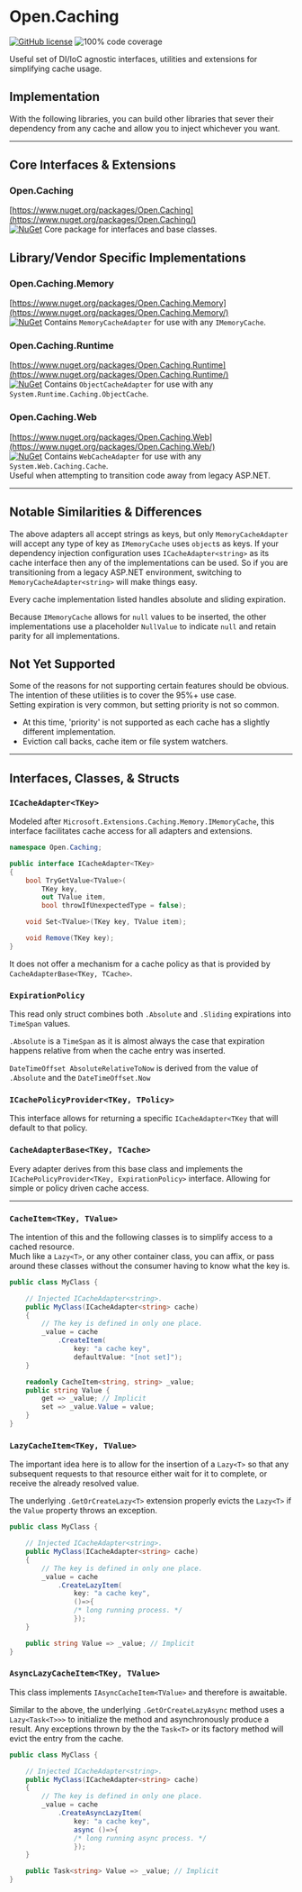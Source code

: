 # Open.Caching

[![GitHub license](https://img.shields.io/badge/license-MIT-blue.svg?style=flat-square)](https://www.nuget.org/packages/Open.Caching/blob/master/LICENSE)
![100% code coverage](https://img.shields.io/badge/coverage-100%25-green)

Useful set of DI/IoC agnostic interfaces, utilities and extensions for simplifying cache usage.

## Implementation

With the following libraries, you can build other libraries that sever their dependency from any cache and allow you to inject whichever you want.

---

## Core Interfaces & Extensions

### Open.Caching

[https://www.nuget.org/packages/Open.Caching](https://www.nuget.org/packages/Open.Caching/)  
[![NuGet](https://img.shields.io/nuget/v/Open.Caching.svg)](https://www.nuget.org/packages/Open.Caching/) Core package for interfaces and base classes.

## Library/Vendor Specific Implementations

### Open.Caching.Memory

[https://www.nuget.org/packages/Open.Caching.Memory](https://www.nuget.org/packages/Open.Caching.Memory/)  
[![NuGet](https://img.shields.io/nuget/v/Open.Caching.Memory.svg)](https://www.nuget.org/packages/Open.Caching.Memory/) Contains `MemoryCacheAdapter` for use with any `IMemoryCache`.

### Open.Caching.Runtime

[https://www.nuget.org/packages/Open.Caching.Runtime](https://www.nuget.org/packages/Open.Caching.Runtime/)  
[![NuGet](https://img.shields.io/nuget/v/Open.Caching.Runtime.svg)](https://www.nuget.org/packages/Open.Caching.Runtime/) Contains `ObjectCacheAdapter` for use with any `System.Runtime.Caching.ObjectCache`.

### Open.Caching.Web

[https://www.nuget.org/packages/Open.Caching.Web](https://www.nuget.org/packages/Open.Caching.Web/)  
[![NuGet](https://img.shields.io/nuget/v/Open.Caching.Web.svg)](https://www.nuget.org/packages/Open.Caching.Web/) Contains `WebCacheAdapter` for use with any `System.Web.Caching.Cache`.  
Useful when attempting to transition code away from legacy ASP.NET.

---

## Notable Similarities &amp; Differences

The above adapters all accept strings as keys,
but only `MemoryCacheAdapter` will accept any type of key as `IMemoryCache` uses `object`s as keys.  If your dependency injection configuration uses `ICacheAdapter<string>` as its cache interface then any of the implementations can be used.  So if you are transitioning from a legacy ASP.NET environment, switching to `MemoryCacheAdapter<string>` will make things easy.

Every cache implementation listed handles absolute and sliding expiration.

Because `IMemoryCache` allows for `null` values to be inserted,
the other implementations use a placeholder `NullValue` to indicate `null` and retain parity for all implementations.

## Not Yet Supported

Some of the reasons for not supporting certain features should be obvious.  
The intention of these utilities is to cover the 95%+ use case.  
Setting expiration is very common, but setting priority is not so common.

* At this time, 'priority' is not supported as each cache has a slightly different implementation.
* Eviction call backs, cache item or file system watchers.

---

## Interfaces, Classes, &amp; Structs

### `ICacheAdapter<TKey>` 

Modeled after `Microsoft.Extensions.Caching.Memory.IMemoryCache`, this interface facilitates cache access for all adapters and extensions.

```cs
namespace Open.Caching;

public interface ICacheAdapter<TKey>
{
	bool TryGetValue<TValue>(
		TKey key,
		out TValue item,
		bool throwIfUnexpectedType = false);

	void Set<TValue>(TKey key, TValue item);

	void Remove(TKey key);
}
```

It does not offer a mechanism for a cache policy as that is provided by `CacheAdapterBase<TKey, TCache>`.

### `ExpirationPolicy`

This read only struct combines both `.Absolute` and `.Sliding` expirations into `TimeSpan` values.

`.Absolute` is a `TimeSpan` as it is almost always the case that expiration happens relative from when the cache entry was inserted.

`DateTimeOffset AbsoluteRelativeToNow` is derived from the value of `.Absolute` and the `DateTimeOffset.Now`

### `ICachePolicyProvider<TKey, TPolicy>`

This interface allows for returning a specific `ICacheAdapter<TKey` that will default to that policy.

### `CacheAdapterBase<TKey, TCache>`

Every adapter derives from this base class and implements the `ICachePolicyProvider<TKey, ExpirationPolicy>` interface. Allowing for simple or policy driven cache access.

---

### `CacheItem<TKey, TValue>`

The intention of this and the following classes is to simplify access to a cached resource.  
Much like a `Lazy<T>`, or any other container class, you can affix, or pass around these classes without the consumer having to know what the key is.

```cs
public class MyClass {

    // Injected ICacheAdapter<string>.
    public MyClass(ICacheAdapter<string> cache)
    {
        // The key is defined in only one place.
        _value = cache
            .CreateItem(
                key: "a cache key",
                defaultValue: "[not set]");
    }

    readonly CacheItem<string, string> _value;
    public string Value {
        get => _value; // Implicit
        set => _value.Value = value;
    }
}
```

### `LazyCacheItem<TKey, TValue>`

The important idea here is to allow for the insertion of a `Lazy<T>` so that any subsequent requests to that resource either wait for it to complete, or receive the already resolved value.

The underlying `.GetOrCreateLazy<T>` extension properly evicts the `Lazy<T>` if the `Value` property throws an exception.

```cs
public class MyClass {

    // Injected ICacheAdapter<string>.
    public MyClass(ICacheAdapter<string> cache)
    {
        // The key is defined in only one place.
        _value = cache
            .CreateLazyItem(
                key: "a cache key",
                ()=>{
                /* long running process. */
                });
    }

    public string Value => _value; // Implicit
}
```


### `AsyncLazyCacheItem<TKey, TValue>`

This class implements `IAsyncCacheItem<TValue>` and therefore is awaitable.

Similar to the above, the underlying `.GetOrCreateLazyAsync` method uses a `Lazy<Task<T>>>` to initialize the method and asynchronously produce a result.  Any exceptions thrown by the the `Task<T>` or its factory method will evict the entry from the cache.

```cs
public class MyClass {

    // Injected ICacheAdapter<string>.
    public MyClass(ICacheAdapter<string> cache)
    {
        // The key is defined in only one place.
        _value = cache
            .CreateAsyncLazyItem(
                key: "a cache key",
                async ()=>{
                /* long running async process. */
                });
    }

    public Task<string> Value => _value; // Implicit
}
```
